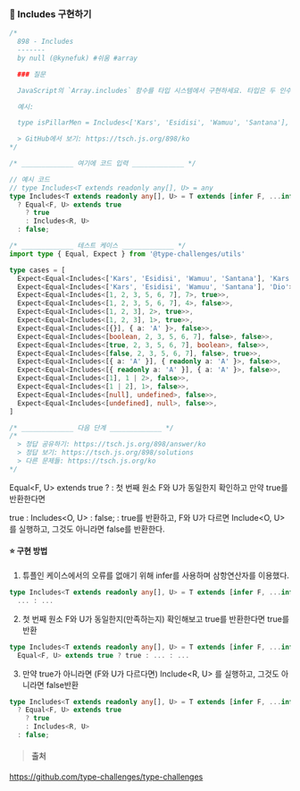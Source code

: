 ### 📌 Includes 구현하기

```ts
/*
  898 - Includes
  -------
  by null (@kynefuk) #쉬움 #array

  ### 질문

  JavaScript의 `Array.includes` 함수를 타입 시스템에서 구현하세요. 타입은 두 인수를 받고, `true` 또는 `false`를 반환해야 합니다.

  예시:

  type isPillarMen = Includes<['Kars', 'Esidisi', 'Wamuu', 'Santana'], 'Dio'> // expected to be `false`

  > GitHub에서 보기: https://tsch.js.org/898/ko
*/

/* _____________ 여기에 코드 입력 _____________ */

// 예시 코드
// type Includes<T extends readonly any[], U> = any
type Includes<T extends readonly any[], U> = T extends [infer F, ...infer R]
  ? Equal<F, U> extends true
    ? true
    : Includes<R, U>
  : false;

/* _____________ 테스트 케이스 _____________ */
import type { Equal, Expect } from '@type-challenges/utils'

type cases = [
  Expect<Equal<Includes<['Kars', 'Esidisi', 'Wamuu', 'Santana'], 'Kars'>, true>>,
  Expect<Equal<Includes<['Kars', 'Esidisi', 'Wamuu', 'Santana'], 'Dio'>, false>>,
  Expect<Equal<Includes<[1, 2, 3, 5, 6, 7], 7>, true>>,
  Expect<Equal<Includes<[1, 2, 3, 5, 6, 7], 4>, false>>,
  Expect<Equal<Includes<[1, 2, 3], 2>, true>>,
  Expect<Equal<Includes<[1, 2, 3], 1>, true>>,
  Expect<Equal<Includes<[{}], { a: 'A' }>, false>>,
  Expect<Equal<Includes<[boolean, 2, 3, 5, 6, 7], false>, false>>,
  Expect<Equal<Includes<[true, 2, 3, 5, 6, 7], boolean>, false>>,
  Expect<Equal<Includes<[false, 2, 3, 5, 6, 7], false>, true>>,
  Expect<Equal<Includes<[{ a: 'A' }], { readonly a: 'A' }>, false>>,
  Expect<Equal<Includes<[{ readonly a: 'A' }], { a: 'A' }>, false>>,
  Expect<Equal<Includes<[1], 1 | 2>, false>>,
  Expect<Equal<Includes<[1 | 2], 1>, false>>,
  Expect<Equal<Includes<[null], undefined>, false>>,
  Expect<Equal<Includes<[undefined], null>, false>>,
]

/* _____________ 다음 단계 _____________ */
/*
  > 정답 공유하기: https://tsch.js.org/898/answer/ko
  > 정답 보기: https://tsch.js.org/898/solutions
  > 다른 문제들: https://tsch.js.org/ko
*/


```

Equal<F, U> extends true ? : 첫 번째 원소 F와 U가 동일한지 확인하고 만약 true를 반환한다면

true : Includes<O, U> : false; : true를 반환하고, F와 U가 다르면 Include<O, U>를 실행하고, 그것도 아니라면 false를 반환한다.

#### ⭐️ 구현 방법

1. 튜플인 케이스에서의 오류를 없애기 위해 infer를 사용하며 삼항연산자를 이용했다.

```ts
type Includes<T extends readonly any[], U> = T extends [infer F, ...infer R] ?
  ... : ...
```

2. 첫 번째 원소 F와 U가 동일한지(만족하는지) 확인해보고 true를 반환한다면 true를 반환

```ts
type Includes<T extends readonly any[], U> = T extends [infer F, ...infer R] ?
  Equal<F, U> extends true ? true : ... : ...
```

3. 만약 true가 아니라면 (F와 U가 다르다면) Include<R, U> 를 실행하고, 그것도 아니라면 false반환

```ts
type Includes<T extends readonly any[], U> = T extends [infer F, ...infer R]
  ? Equal<F, U> extends true
    ? true
    : Includes<R, U>
  : false;
```


>#### 출처
https://github.com/type-challenges/type-challenges